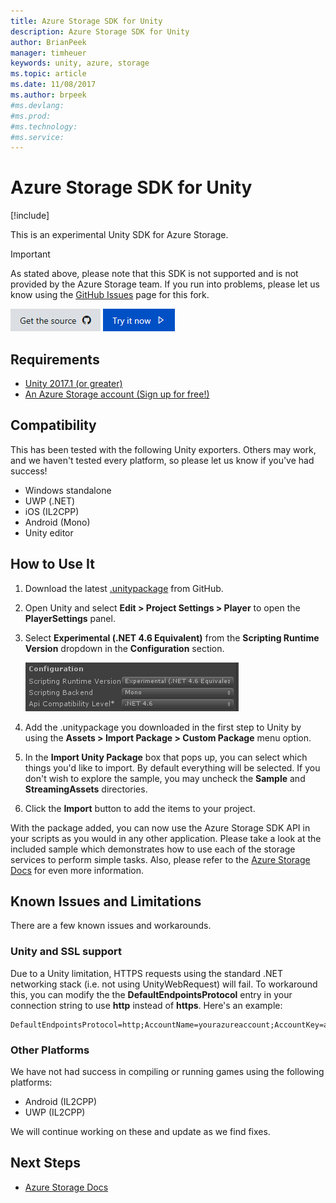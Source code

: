 ```yaml
---
title: Azure Storage SDK for Unity
description: Azure Storage SDK for Unity
author: BrianPeek
manager: timheuer
keywords: unity, azure, storage
ms.topic: article
ms.date: 11/08/2017
ms.author: brpeek
#ms.devlang: 
#ms.prod:
#ms.technology:
#ms.service:
---
```

# Azure Storage SDK for Unity

[!include[](../../includes/header.md)]

This is an experimental Unity SDK for Azure Storage.

> [!IMPORTANT]
> As stated above, please note that this SDK is not supported and is not provided by the Azure Storage team.  If you run into problems, please let us know using the [GitHub Issues](https://github.com/BrianPeek/azure-storage-net/issues) page for this fork.

[![Get the source](../../media/buttons/source2.png)](https://github.com/BrianPeek/azure-storage-net)
[![Try it now](../../media/buttons/try2.png)](https://github.com/BrianPeek/azure-storage-net/releases)

## Requirements

* [Unity 2017.1 (or greater)](https://unity3d.com/)
* [An Azure Storage account (Sign up for free!)](https://azure.microsoft.com/en-us/free/)

## Compatibility

This has been tested with the following Unity exporters.  Others may work, and we haven't tested every platform, so please let us know if you've had success!

* Windows standalone
* UWP (.NET)
* iOS (IL2CPP)
* Android (Mono)
* Unity editor

## How to Use It

1. Download the latest [.unitypackage](https://github.com/BrianPeek/azure-storage-net/releases) from GitHub.
1. Open Unity and select **Edit > Project Settings > Player** to open the **PlayerSettings** panel.
1. Select **Experimental (.NET 4.6 Equivalent)** from the **Scripting Runtime Version** dropdown in the **Configuration** section.

   ![player config](media/unity-player-config.png)
1. Add the .unitypackage you downloaded in the first step to Unity by using the **Assets > Import Package > Custom Package** menu option.
1. In the **Import Unity Package** box that pops up, you can select which things you'd like to import.  By default everything will be selected.  If you don't wish to explore the sample, you may uncheck the **Sample** and **StreamingAssets** directories.
1. Click the **Import** button to add the items to your project.

With the package added, you can now use the Azure Storage SDK API in your scripts as you would in any other application.  Please take a look at the included sample which demonstrates how to use each of the storage services to perform simple tasks. Also, please refer to the [Azure Storage Docs](https://docs.microsoft.com/azure/storage/) for even more information.

## Known Issues and Limitations

There are a few known issues and workarounds.

### Unity and SSL support

Due to a Unity limitation, HTTPS requests using the standard .NET networking stack (i.e. not using UnityWebRequest) will fail.  To workaround this, you can modify the the **DefaultEndpointsProtocol** entry in your connection string to use **http** instead of **https**.  Here's an example:

```
DefaultEndpointsProtocol=http;AccountName=yourazureaccount;AccountKey=abcdef12345;EndpointSuffix=core.windows.net
```

### Other Platforms

We have not had success in compiling or running games using the following platforms:

* Android (IL2CPP)
* UWP (IL2CPP)

We will continue working on these and update as we find fixes.

## Next Steps

* [Azure Storage Docs](https://docs.microsoft.com/azure/storage/)
